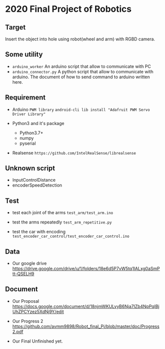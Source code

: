 # 2020 Final Project of Robotics

## Target
Insert the object into hole using robot(wheel and arm) with RGBD camera.


## Some utility
* `arduino_worker`
    An arduino script that allow to communicate with PC
* `arduino_connector.py`
    A python script that allow to communicate with arduino.
    The document of how to send command to arduino written here.


## Requirement
* Arduino `PWM library`
`android-cli lib install "Adafruit PWM Servo Driver Library"`

* Python3 and it's package
    * Python3.7+
    * numpy
    * pyserial

* Realsense
`https://github.com/IntelRealSense/librealsense`


## Unknown script
* InputControlDistance
* encoderSpeedDetection


## Test
* test each joint of the arms
`test_arm/test_arm.ino`

* test the arms repeatedly
`test_arm_repetitive.py`

* test the car with encoding
`test_encoder_car_control/test_encoder_car_control.ino`

## Data
* Our google drive
https://drive.google.com/drive/u/1/folders/18e6d5P7vW5tq1IALxg0aSmPtt-QSELH9

## Document
* Our Proposal
https://docs.google.com/document/d/18njmWKULvyB6Nja7IZb4NpPqIBjUhZPCYzez5XdNj9Y/edit

* Our Progress 2
https://github.com/avmm9898/Robot_final_Pj/blob/master/doc/Progress2.pdf

* Our Final
Unfinished yet.
